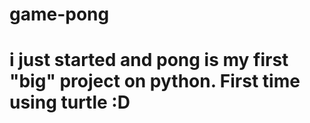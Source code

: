 # game-pong
# i just started and pong is my first "big" project on python. First time using turtle :D
